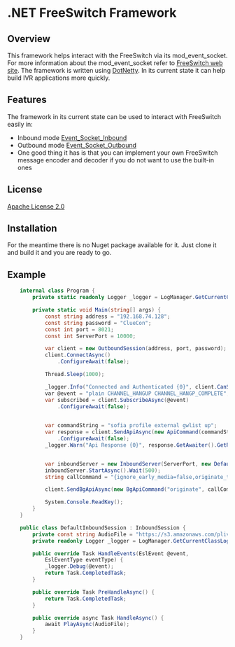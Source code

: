 .NET FreeSwitch Framework
========================================

## **Overview**
This framework helps interact with the FreeSwitch via its mod_event_socket. For more information about the mod_event_socket refer to [FreeSwitch web site](https://freeswitch.org/confluence/display/FREESWITCH/mod_event_socket). 
The framework is written using [DotNetty](https://github.com/Azure/DotNetty).
In its current state it can help build IVR applications more quickly. 

## **Features**
The framework in its current state can be used to interact with FreeSwitch easily in:
* Inbound mode [Event_Socket_Inbound](https://freeswitch.org/confluence/display/FREESWITCH/mod_event_socket#mod_event_socket-Inbound)
* Outbound mode [Event_Socket_Outbound](https://wiki.freeswitch.org/wiki/Event_Socket_Outbound)
* One good thing it has is that you can implement your own FreeSwitch message encoder and decoder if you do not want to use the built-in ones

## **License**
[Apache License 2.0](http://www.apache.org/licenses/LICENSE-2.0.txt)

## **Installation**
For the meantime there is no Nuget package available for it. Just clone it and build it and you are ready to go.

## **Example**
```c#
    internal class Program {
        private static readonly Logger _logger = LogManager.GetCurrentClassLogger();

        private static void Main(string[] args) {
            const string address = "192.168.74.128";
            const string password = "ClueCon";
            const int port = 8021;
            const int ServerPort = 10000;

            var client = new OutboundSession(address, port, password);
            client.ConnectAsync()
                .ConfigureAwait(false);

            Thread.Sleep(1000);

            _logger.Info("Connected and Authenticated {0}", client.CanSend());
            var @event = "plain CHANNEL_HANGUP CHANNEL_HANGP_COMPLETE";
            var subscribed = client.SubscribeAsync(@event)
                .ConfigureAwait(false);

 
            var commandString = "sofia profile external gwlist up";
            var response = client.SendApiAsync(new ApiCommand(commandString))
                .ConfigureAwait(false);
            _logger.Warn("Api Response {0}", response.GetAwaiter().GetResult().ReplyText);


            var inboundServer = new InboundServer(ServerPort, new DefaultInboundSession());
            inboundServer.StartAsync().Wait(500);
            string callCommand = "{ignore_early_media=false,originate_timeout=120}sofia/gateway/smsghlocalsip/233289063817 &socket(192.168.74.1:10000 async full)";

            client.SendBgApiAsync(new BgApiCommand("originate", callCommand)).Wait(500);

            System.Console.ReadKey();
        }
    }

    public class DefaultInboundSession : InboundSession {
        private const string AudioFile = "https://s3.amazonaws.com/plivocloud/Trumpet.mp3";
        private readonly Logger _logger = LogManager.GetCurrentClassLogger();

        public override Task HandleEvents(EslEvent @event,
            EslEventType eventType) {
            _logger.Debug(@event);
            return Task.CompletedTask;
        }

        public override Task PreHandleAsync() {
            return Task.CompletedTask;
        }

        public override async Task HandleAsync() {
            await PlayAsync(AudioFile);
        }
    }

```
